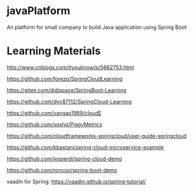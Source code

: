 # javaPlatform
An platform for small company to build Java application using Spring Boot

# Learning Materials
http://www.cnblogs.com/ityouknow/p/5662753.html

https://github.com/forezp/SpringCloudLearning


https://gitee.com/didispace/SpringBoot-Learning

https://github.com/dyc87112/SpringCloud-Learning



https://github.com/vangao1989/cloudE


https://github.com/sqshq/PiggyMetrics

https://github.com/cloudframeworks-springcloud/user-guide-springcloud


https://github.com/kbastani/spring-cloud-microservice-example


https://github.com/jesperdj/spring-cloud-demo


https://github.com/roncoo/spring-boot-demo


vaadin for Spring:
https://vaadin.github.io/spring-tutorial/

